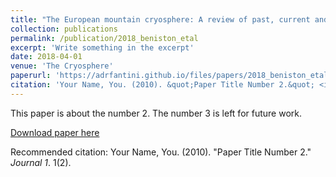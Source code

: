 ```yaml
---
title: "The European mountain cryosphere: A review of past, current and future issues"
collection: publications
permalink: /publication/2018_beniston_etal
excerpt: 'Write something in the excerpt'
date: 2018-04-01
venue: 'The Cryosphere'
paperurl: 'https://adrfantini.github.io/files/papers/2018_beniston_etal.pdf'
citation: 'Your Name, You. (2010). &quot;Paper Title Number 2.&quot; <i>Journal 1</i>. 1(2).'
---
```

This paper is about the number 2. The number 3 is left for future work.

[Download paper here](https://adrfantini.github.io/files/papers/2018_beniston_etal.pdf)

Recommended citation: Your Name, You. (2010). "Paper Title Number 2." <i>Journal 1</i>. 1(2).
